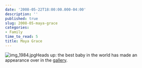 ```yaml
---
date: '2008-05-22T18:00:00.000-04:00'
description: ''
published: true
slug: 2008-05-maya-grace
categories:
- Family
time_to_read: 5
title: Maya Grace
---
```




![img_1984.jpg](img_1984.jpg)Heads up: the best baby in the world has made an appearance over in the [gallery](/gallery2/v/MayaGraceSpring08/).